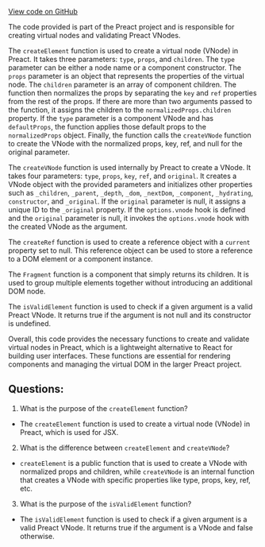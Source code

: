 [View code on GitHub](https://github.com/preactjs/preact/src/create-element.js)

The code provided is part of the Preact project and is responsible for creating virtual nodes and validating Preact VNodes.

The `createElement` function is used to create a virtual node (VNode) in Preact. It takes three parameters: `type`, `props`, and `children`. The `type` parameter can be either a node name or a component constructor. The `props` parameter is an object that represents the properties of the virtual node. The `children` parameter is an array of component children. The function then normalizes the props by separating the `key` and `ref` properties from the rest of the props. If there are more than two arguments passed to the function, it assigns the children to the `normalizedProps.children` property. If the `type` parameter is a component VNode and has `defaultProps`, the function applies those default props to the `normalizedProps` object. Finally, the function calls the `createVNode` function to create the VNode with the normalized props, key, ref, and null for the original parameter.

The `createVNode` function is used internally by Preact to create a VNode. It takes four parameters: `type`, `props`, `key`, `ref`, and `original`. It creates a VNode object with the provided parameters and initializes other properties such as `_children`, `_parent`, `_depth`, `_dom`, `_nextDom`, `_component`, `_hydrating`, `constructor`, and `_original`. If the `original` parameter is null, it assigns a unique ID to the `_original` property. If the `options.vnode` hook is defined and the `original` parameter is null, it invokes the `options.vnode` hook with the created VNode as the argument.

The `createRef` function is used to create a reference object with a `current` property set to null. This reference object can be used to store a reference to a DOM element or a component instance.

The `Fragment` function is a component that simply returns its children. It is used to group multiple elements together without introducing an additional DOM node.

The `isValidElement` function is used to check if a given argument is a valid Preact VNode. It returns true if the argument is not null and its constructor is undefined.

Overall, this code provides the necessary functions to create and validate virtual nodes in Preact, which is a lightweight alternative to React for building user interfaces. These functions are essential for rendering components and managing the virtual DOM in the larger Preact project.
## Questions: 
 1. What is the purpose of the `createElement` function?
- The `createElement` function is used to create a virtual node (VNode) in Preact, which is used for JSX.

2. What is the difference between `createElement` and `createVNode`?
- `createElement` is a public function that is used to create a VNode with normalized props and children, while `createVNode` is an internal function that creates a VNode with specific properties like type, props, key, ref, etc.

3. What is the purpose of the `isValidElement` function?
- The `isValidElement` function is used to check if a given argument is a valid Preact VNode. It returns true if the argument is a VNode and false otherwise.